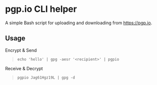 # pgp.io CLI helper

A simple Bash script for uploading and downloading from https://pgp.io.

## Usage

Encrypt & Send
 > `echo 'hello' | gpg -aesr '<recipient>' | pgpio`

Receive & Decrypt
 > `pgpio Jag61Hgz19L | gpg -d`

